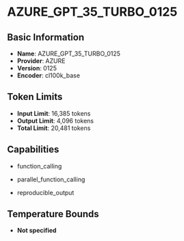 # AZURE_GPT_35_TURBO_0125

## Basic Information
- **Name**: AZURE_GPT_35_TURBO_0125
- **Provider**: AZURE
- **Version**: 0125
- **Encoder**: cl100k_base

## Token Limits
- **Input Limit**: 16,385 tokens
- **Output Limit**: 4,096 tokens
- **Total Limit**: 20,481 tokens

## Capabilities


- function_calling

- parallel_function_calling

- reproducible_output





## Temperature Bounds

- **Not specified**


